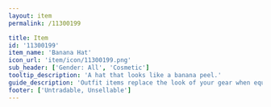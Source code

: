 ```yaml
---
layout: item
permalink: /11300199

title: Item
id: '11300199'
item_name: 'Banana Hat'
icon_url: 'item/icon/11300199.png'
sub_header: ['Gender: All', 'Cosmetic']
tooltip_description: 'A hat that looks like a banana peel.'
guide_description: 'Outfit items replace the look of your gear when equipped.'
footer: ['Untradable, Unsellable']
---
```

